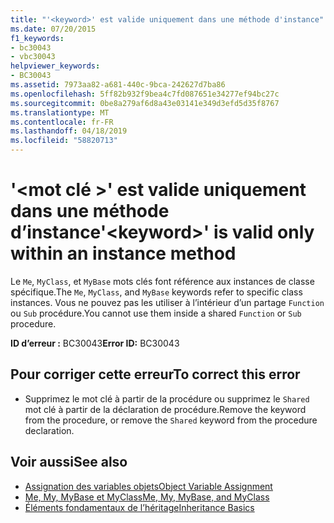 ```yaml
---
title: "'<keyword>' est valide uniquement dans une méthode d'instance"
ms.date: 07/20/2015
f1_keywords:
- bc30043
- vbc30043
helpviewer_keywords:
- BC30043
ms.assetid: 7973aa82-a681-440c-9bca-242627d7ba86
ms.openlocfilehash: 5ff82b932f9bea4c7fd087651e34277ef94bc27c
ms.sourcegitcommit: 0be8a279af6d8a43e03141e349d3efd5d35f8767
ms.translationtype: MT
ms.contentlocale: fr-FR
ms.lasthandoff: 04/18/2019
ms.locfileid: "58820713"
---
```

# <a name="keyword-is-valid-only-within-an-instance-method"></a><span data-ttu-id="36d26-102">'\<mot clé >' est valide uniquement dans une méthode d’instance</span><span class="sxs-lookup"><span data-stu-id="36d26-102">'\<keyword>' is valid only within an instance method</span></span>
<span data-ttu-id="36d26-103">Le `Me`, `MyClass`, et `MyBase` mots clés font référence aux instances de classe spécifique.</span><span class="sxs-lookup"><span data-stu-id="36d26-103">The `Me`, `MyClass`, and `MyBase` keywords refer to specific class instances.</span></span> <span data-ttu-id="36d26-104">Vous ne pouvez pas les utiliser à l’intérieur d’un partage `Function` ou `Sub` procédure.</span><span class="sxs-lookup"><span data-stu-id="36d26-104">You cannot use them inside a shared `Function` or `Sub` procedure.</span></span>  
  
 <span data-ttu-id="36d26-105">**ID d’erreur :** BC30043</span><span class="sxs-lookup"><span data-stu-id="36d26-105">**Error ID:** BC30043</span></span>  
  
## <a name="to-correct-this-error"></a><span data-ttu-id="36d26-106">Pour corriger cette erreur</span><span class="sxs-lookup"><span data-stu-id="36d26-106">To correct this error</span></span>  
  
-   <span data-ttu-id="36d26-107">Supprimez le mot clé à partir de la procédure ou supprimez le `Shared` mot clé à partir de la déclaration de procédure.</span><span class="sxs-lookup"><span data-stu-id="36d26-107">Remove the keyword from the procedure, or remove the `Shared` keyword from the procedure declaration.</span></span>  
  
## <a name="see-also"></a><span data-ttu-id="36d26-108">Voir aussi</span><span class="sxs-lookup"><span data-stu-id="36d26-108">See also</span></span>

- [<span data-ttu-id="36d26-109">Assignation des variables objets</span><span class="sxs-lookup"><span data-stu-id="36d26-109">Object Variable Assignment</span></span>](../../../visual-basic/programming-guide/language-features/variables/object-variable-assignment.md)
- [<span data-ttu-id="36d26-110">Me, My, MyBase et MyClass</span><span class="sxs-lookup"><span data-stu-id="36d26-110">Me, My, MyBase, and MyClass</span></span>](../../../visual-basic/programming-guide/program-structure/me-my-mybase-and-myclass.md)
- [<span data-ttu-id="36d26-111">Éléments fondamentaux de l’héritage</span><span class="sxs-lookup"><span data-stu-id="36d26-111">Inheritance Basics</span></span>](../../../visual-basic/programming-guide/language-features/objects-and-classes/inheritance-basics.md)
